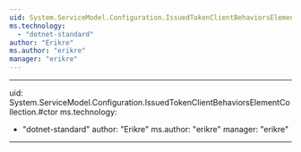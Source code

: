```yaml
---
uid: System.ServiceModel.Configuration.IssuedTokenClientBehaviorsElementCollection
ms.technology: 
  - "dotnet-standard"
author: "Erikre"
ms.author: "erikre"
manager: "erikre"
---
```


---
uid: System.ServiceModel.Configuration.IssuedTokenClientBehaviorsElementCollection.#ctor
ms.technology: 
  - "dotnet-standard"
author: "Erikre"
ms.author: "erikre"
manager: "erikre"
---
